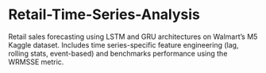 # Retail-Time-Series-Analysis
Retail sales forecasting using LSTM and GRU architectures on Walmart’s M5 Kaggle dataset. Includes time series-specific feature engineering (lag, rolling stats, event-based) and benchmarks performance using the WRMSSE metric.
